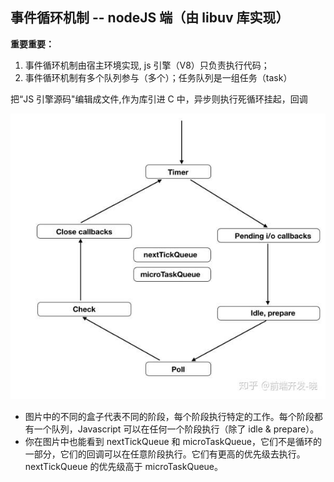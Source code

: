 ## 事件循环机制 -- nodeJS 端（由 libuv 库实现）

**重要重要：**

1.  事件循环机制由宿主环境实现, js 引擎（V8）只负责执行代码；
2.  事件循环机制有多个队列参与（多个）；任务队列是一组任务（task）

把“JS 引擎源码"编辑成文件,作为库引进 C 中，异步则执行死循环挂起，回调

![node事件循环](./img/nodeEventLoop.jpg)

- 图片中的不同的盒子代表不同的阶段，每个阶段执行特定的工作。每个阶段都有一个队列，Javascript 可以在任何一个阶段执行（除了 idle & prepare）。
- 你在图片中也能看到 nextTickQueue 和 microTaskQueue，它们不是循环的一部分，它们的回调可以在任意阶段执行。它们有更高的优先级去执行。nextTickQueue 的优先级高于 microTaskQueue。
